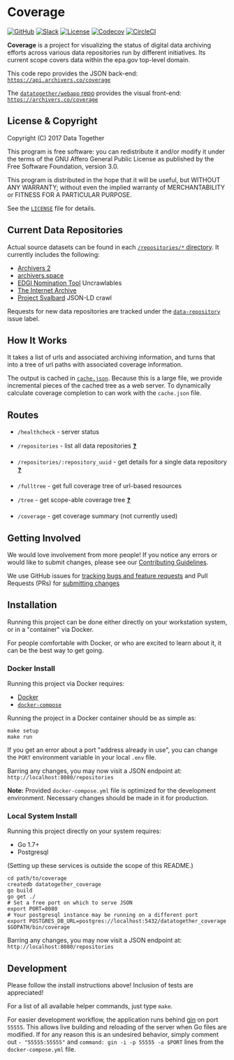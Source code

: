 # Coverage

[![GitHub](https://img.shields.io/badge/project-Data_Together-487b57.svg?style=flat-square)](http://github.com/datatogether)
[![Slack](https://img.shields.io/badge/slack-Archivers-b44e88.svg?style=flat-square)](https://archivers-slack.herokuapp.com/)
[![License](https://img.shields.io/github/license/datatogether/coverage.svg?style=flat-square)](./LICENSE)
[![Codecov](https://img.shields.io/codecov/c/github/datatogether/coverage.svg?style=flat-square)](https://codecov.io/gh/datatogether/coverage)
[![CircleCI](https://img.shields.io/circleci/project/github/datatogether/coverage.svg?style=flat-square)](https://circleci.com/gh/datatogether/coverage)

**Coverage** is a project for visualizing the status of digital data archiving efforts across various data repositories run by different initiatives. Its current scope covers data within the epa.gov top-level domain.

This code repo provides the JSON back-end: [`https://api.archivers.co/coverage`](https://api.archivers.co/coverage)

The [`datatogether/webapp` repo](https://github.com/datatogether/webapp) provides the visual front-end: [`https://archivers.co/coverage`](https://archivers.co/coverage)


## License & Copyright

Copyright (C) 2017 Data Together

This program is free software: you can redistribute it and/or modify it under
the terms of the GNU Affero General Public License as published by the Free Software
Foundation, version 3.0.

This program is distributed in the hope that it will be useful, but WITHOUT ANY
WARRANTY; without even the implied warranty of MERCHANTABILITY or FITNESS FOR A
PARTICULAR PURPOSE.

See the [`LICENSE`](./LICENSE) file for details.


## Current Data Repositories

Actual source datasets can be found in each [`/repositories/*` directory](/repositories). It currently includes the following:

  * [Archivers 2](https://alpha.archivers.space/)
  * [archivers.space](https://archivers.space/)
  * [EDGI Nomination Tool](https://chrome.google.com/webstore/detail/nominationtool/abjpihafglmijnkkoppbookfkkanklok?hl=en) Uncrawlables
  * [The Internet Archive](https://archive.org/)
  * [Project Svalbard](https://github.com/datproject/svalbard) JSON-LD crawl

Requests for new data repositories are tracked under the [`data-repository`](https://github.com/datatogether/coverage/labels/data-repository) issue label.


##  How It Works

It takes a list of urls and associated archiving information, and turns that into a tree of url paths with associated coverage information.

The output is cached in [`cache.json`](cache.json). Because this is a large file, we provide incremental pieces of the cached tree as a web server. To dynamically calculate coverage completion to can work with the `cache.json` file.


## Routes

* `/healthcheck` - server status
* `/repositories` - list all data repositories [:question:][route-repos]
* `/repositories/:repository_uuid` - get details for a single data repository [:question:][route-repo]
* `/fulltree` - get full coverage tree of url-based resources
* `/tree` - get scope-able coverage tree [:question:][route-coverage]
* `/coverage` - get coverage summary (not currently used)

   [route-repos]: http://petstore.swagger.io/?url=https://raw.githubusercontent.com/datatogether/api/master/open_api.yaml#/default/get_repositories
   [route-repo]: http://petstore.swagger.io/?url=https://raw.githubusercontent.com/datatogether/api/master/open_api.yaml#/default/get_repository__id_
   [route-coverage]: http://petstore.swagger.io/?url=https://raw.githubusercontent.com/datatogether/api/master/open_api.yaml#/default/get_coverage


## Getting Involved

We would love involvement from more people! If you notice any errors or would like to submit changes, please see our [Contributing Guidelines](./github/CONTRIBUTING.md).

We use GitHub issues for [tracking bugs and feature requests](https://github.com/datatogether/coverage/issues) and Pull Requests (PRs) for [submitting changes](https://github.com/datatogether/coverage/pulls)


## Installation

Running this project can be done either directly on your workstation system, or in a "container" via Docker.

For people comfortable with Docker, or who are excited to learn about it, it can be the best way to get going.

### Docker Install

Running this project via Docker requires:

  * [Docker](https://docs.docker.com/engine/installation/)
  * [`docker-compose`](https://docs.docker.com/compose/install/)

Running the project in a Docker container should be as simple as:

```
make setup
make run
```

If you get an error about a port "address already in use", you can change the `PORT` environment variable in your local `.env` file.

Barring any changes, you may now visit a JSON endpoint at: `http://localhost:8080/repositories`

**Note:** Provided `docker-compose.yml` file is optimized for the development environment. Necessary changes should be made in it for production.

### Local System Install

Running this project directly on your system requires:

  * Go 1.7+
  * Postgresql

(Setting up these services is outside the scope of this README.)

```
cd path/to/coverage
createdb datatogether_coverage
go build
go get ./
# Set a free port on which to serve JSON
export PORT=8080
# Your postgresql instance may be running on a different port
export POSTGRES_DB_URL=postgres://localhost:5432/datatogether_coverage
$GOPATH/bin/coverage
```

Barring any changes, you may now visit a JSON endpoint at: `http://localhost:8080/repositories`


## Development

Please follow the install instructions above! Inclusion of tests are appreciated!

For a list of all available helper commands, just type `make`.

For easier development workflow, the application runs behind [gin](https://github.com/codegangsta/gin) on port `55555`.
This allows live building and reloading of the server when Go files are modified.
If for any reason this is an undesired behavior, simply comment out `- "55555:55555"` and `command: gin -i -p 55555 -a $PORT` lines from the `docker-compose.yml` file.

